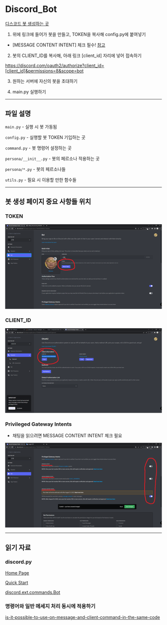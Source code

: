 # Discord_Bot

[디스코드 봇 생성하는 곳](https://discord.com/developers/applications)

1. 위에 링크에 들어가 봇을 만들고, TOKEN을 복사해 config.py에 붙여넣기
- [MESSAGE CONTENT INTENT] 체크 필수! [참고](https://github.com/star14ms/Discord_Bot#privileged-gateway-intents)

2. 봇의 CLIENT_ID를 복사해, 아래 링크 [client_id] 자리에 넣어 접속하기

https://discord.com/oauth2/authorize?client_id=[client_id]&permissions=8&scope=bot

3. 원하는 서버에 자신의 봇을 초대하기

4. main.py 실행하기

---

## 파일 설명

`main.py` - 실행 시 봇 가동됨

`config.py` - 실행할 봇 TOKEN 기입하는 곳

`command.py` - 봇 명령어 설정하는 곳

`persona/__init__.py` - 봇의 페르소나 적용하는 곳

`persona/*.py` - 봇의 페르소나들

`utils.py` - 필요 시 이용할 만한 함수들

---

## 봇 생성 페이지 중요 사항들 위치

### TOKEN
![](img/token.png)

### CLIENT_ID
![](img/client_id.png)

### Privileged Gateway Intents
- 채팅을 읽으려면 MESSAGE CONTENT INTENT 체크 필요

![](img/privileged_gateway_intents.png)

---

## 읽기 자료

### discord.py

[Home Page]()

[Quick Start](https://discordpy.readthedocs.io/en/stable/quickstart.html)

[discord.ext.commands.Bot](https://discordpy.readthedocs.io/en/stable/ext/commands/api.html#bots)


### 명령어와 일반 메세지 처리 동시에 적용하기
[is-it-possible-to-use-on-message-and-client-command-in-the-same-code](https://stackoverflow.com/questions/62150817/is-it-possible-to-use-on-message-and-client-command-in-the-same-code)